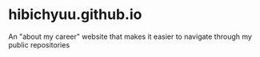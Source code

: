 # hibichyuu.github.io
An "about my career" website that makes it easier to navigate through my public repositories
